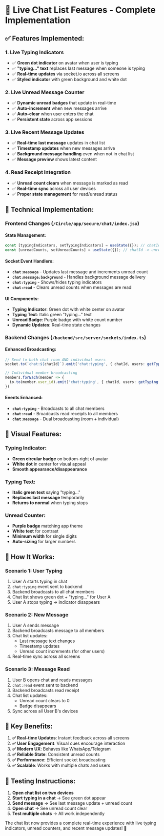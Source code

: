 # 🎯 Live Chat List Features - Complete Implementation

## ✅ **Features Implemented:**

### 1. **Live Typing Indicators**
- ✅ **Green dot indicator** on avatar when user is typing
- ✅ **"typing..." text** replaces last message when someone is typing
- ✅ **Real-time updates** via socket.io across all screens
- ✅ **Styled indicator** with green background and white dot

### 2. **Live Unread Message Counter**
- ✅ **Dynamic unread badges** that update in real-time
- ✅ **Auto-increment** when new messages arrive
- ✅ **Auto-clear** when user enters the chat
- ✅ **Persistent state** across app sessions

### 3. **Live Recent Message Updates**
- ✅ **Real-time last message** updates in chat list
- ✅ **Timestamp updates** when new messages arrive
- ✅ **Background message handling** even when not in chat list
- ✅ **Message preview** shows latest content

### 4. **Read Receipt Integration**
- ✅ **Unread count clears** when message is marked as read
- ✅ **Real-time sync** across all user devices
- ✅ **Proper state management** for read/unread status

## 🔧 **Technical Implementation:**

### **Frontend Changes** (`/Circle/app/secure/chat/index.jsx`)

#### **State Management:**
```javascript
const [typingIndicators, setTypingIndicators] = useState({}); // chatId -> typing users
const [unreadCounts, setUnreadCounts] = useState({}); // chatId -> unread count
```

#### **Socket Event Handlers:**
- **`chat:message`** - Updates last message and increments unread count
- **`chat:message:background`** - Handles background message delivery
- **`chat:typing`** - Shows/hides typing indicators
- **`chat:read`** - Clears unread counts when messages are read

#### **UI Components:**
- **Typing Indicator**: Green dot with white center on avatar
- **Typing Text**: Italic green "typing..." text
- **Unread Badge**: Purple badge with white count number
- **Dynamic Updates**: Real-time state changes

### **Backend Changes** (`/backend/src/server/sockets/index.ts`)

#### **Enhanced Broadcasting:**
```typescript
// Send to both chat room AND individual users
socket.to(`chat:${chatId}`).emit('chat:typing', { chatId, users: getTyping(chatId) })

// Individual member broadcasting
members.forEach(member => {
  io.to(member.user_id).emit('chat:typing', { chatId, users: getTyping(chatId) })
})
```

#### **Events Enhanced:**
- **`chat:typing`** - Broadcasts to all chat members
- **`chat:read`** - Broadcasts read receipts to all members
- **`chat:message`** - Dual broadcasting (room + individual)

## 🎨 **Visual Features:**

### **Typing Indicator:**
- **Green circular badge** on bottom-right of avatar
- **White dot** in center for visual appeal
- **Smooth appearance/disappearance**

### **Typing Text:**
- **Italic green text** saying "typing..."
- **Replaces last message** temporarily
- **Returns to normal** when typing stops

### **Unread Counter:**
- **Purple badge** matching app theme
- **White text** for contrast
- **Minimum width** for single digits
- **Auto-sizing** for larger numbers

## 🚀 **How It Works:**

### **Scenario 1: User Typing**
1. User A starts typing in chat
2. `chat:typing` event sent to backend
3. Backend broadcasts to all chat members
4. Chat list shows green dot + "typing..." for User A
5. User A stops typing → indicator disappears

### **Scenario 2: New Message**
1. User A sends message
2. Backend broadcasts message to all members
3. Chat list updates:
   - Last message text changes
   - Timestamp updates
   - Unread count increments (for other users)
4. Real-time sync across all screens

### **Scenario 3: Message Read**
1. User B opens chat and reads messages
2. `chat:read` event sent to backend
3. Backend broadcasts read receipt
4. Chat list updates:
   - Unread count clears to 0
   - Badge disappears
5. Sync across all User B's devices

## 🎯 **Key Benefits:**

1. **✅ Real-time Updates**: Instant feedback across all screens
2. **✅ User Engagement**: Visual cues encourage interaction
3. **✅ Modern UX**: Behaves like WhatsApp/Telegram
4. **✅ Reliable State**: Consistent unread counts
5. **✅ Performance**: Efficient socket broadcasting
6. **✅ Scalable**: Works with multiple chats and users

## 🔧 **Testing Instructions:**

1. **Open chat list on two devices**
2. **Start typing in a chat** → See green dot appear
3. **Send message** → See last message update + unread count
4. **Open chat** → See unread count clear
5. **Test multiple chats** → All work independently

The chat list now provides a complete real-time experience with live typing indicators, unread counters, and recent message updates! 🎉
